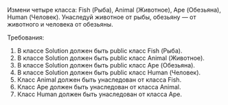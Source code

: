 
Измени четыре класса: Fish (Рыба), Animal (Животное), Ape (Обезьяна), Human (Человек).
Унаследуй животное от рыбы, обезьяну &mdash; от животного и человека от обезьяны.


Требования:
1.	В классе Solution должен быть public класс Fish (Рыба).
2.	В классе Solution должен быть public класс Animal (Животное).
3.	В классе Solution должен быть public класс Ape (Обезьяна).
4.	В классе Solution должен быть public класс Human (Человек).
5.	Класс Animal должен быть унаследован от класса Fish.
6.	Класс Ape должен быть унаследован от класса Animal.
7.	Класс Human должен быть унаследован от класса Ape.


